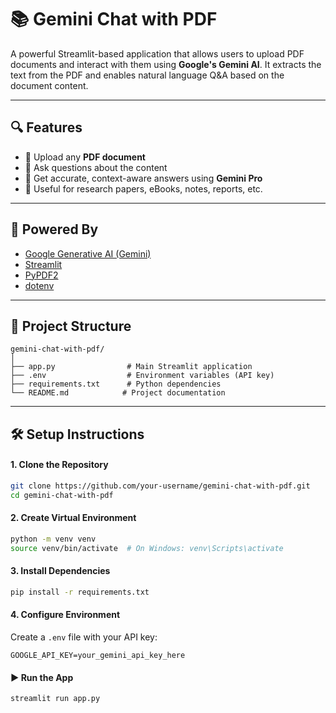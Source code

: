 # 📚 Gemini Chat with PDF
A powerful Streamlit-based application that allows users to upload PDF documents and interact with them using **Google's Gemini AI**. It extracts the text from the PDF and enables natural language Q&A based on the document content.

---

## 🔍 Features
- 📄 Upload any **PDF document**
- 💬 Ask questions about the content
- 🤖 Get accurate, context-aware answers using **Gemini Pro**
- 🧠 Useful for research papers, eBooks, notes, reports, etc.

---

## 🧠 Powered By
- [Google Generative AI (Gemini)](https://ai.google.dev/)
- [Streamlit](https://streamlit.io/)
- [PyPDF2](https://pypi.org/project/PyPDF2/)
- [dotenv](https://pypi.org/project/python-dotenv/)

---

## 📁 Project Structure
```
gemini-chat-with-pdf/
│
├── app.py                # Main Streamlit application
├── .env                  # Environment variables (API key)
├── requirements.txt      # Python dependencies
└── README.md            # Project documentation
```

---

## 🛠️ Setup Instructions

#### 1. Clone the Repository
```bash
git clone https://github.com/your-username/gemini-chat-with-pdf.git
cd gemini-chat-with-pdf
```

#### 2. Create Virtual Environment
```bash
python -m venv venv
source venv/bin/activate  # On Windows: venv\Scripts\activate
```

#### 3. Install Dependencies
```bash
pip install -r requirements.txt
```

#### 4. Configure Environment
Create a `.env` file with your API key:
```
GOOGLE_API_KEY=your_gemini_api_key_here
```

#### ▶️ Run the App
```bash
streamlit run app.py
```
